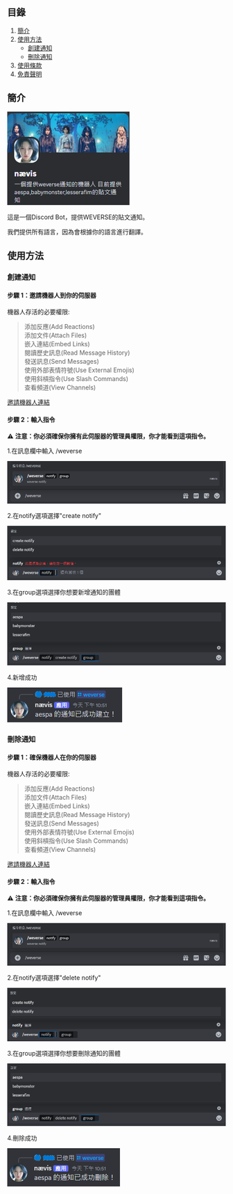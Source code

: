 ## 目錄
1. [簡介](#功能)
2. [使用方法](#使用方法)  
   - [創建通知](https://github.com/craz1gre0/weverse-notify-bot/blob/main/README.md#%E5%89%B5%E5%BB%BA%E9%80%9A%E7%9F%A5)  
   - [刪除通知](https://github.com/craz1gre0/weverse-notify-bot/blob/main/README.md#%E5%88%AA%E9%99%A4%E9%80%9A%E7%9F%A5)
3. [使用條款](#使用條款)
4. [免責聲明](#免責聲明)

## 簡介

![示意圖](images/bot.PNG)

這是一個Discord Bot，提供WEVERSE的貼文通知。

我們提供所有語言，因為會根據你的語言進行翻譯。


## 使用方法
### 創建通知
#### 步驟 1：邀請機器人到你的伺服器

機器人存活的必要權限:<br>
>添加反應(Add Reactions)<br>添加文件(Attach Files)<br>嵌入連結(Embed Links)<br>閱讀歷史訊息(Read Message History)<br>發送訊息(Send Messages)<br>使用外部表情符號(Use External Emojis)<br>使用斜槓指令(Use Slash Commands)<br>查看頻道(View Channels)

[邀請機器人連結](https://discord.com/oauth2/authorize?client_id=1314971413769359370&permissions=2147863616&integration_type=0&scope=bot)

#### 步驟 2：輸入指令

⚠️ **注意：你必須確保你擁有此伺服器的管理員權限，你才能看到這項指令。**

1.在訊息欄中輸入 /weverse

![示意圖](images/weverse.png)

2.在notify選項選擇"create notify"

![示意圖](images/create.png)

3.在group選項選擇你想要新增通知的團體

![示意圖](images/createGroup.png)

4.新增成功

![示意圖](images/createmsg.png)

### 刪除通知
#### 步驟 1：確保機器人在你的伺服器

機器人存活的必要權限:<br>
>添加反應(Add Reactions)<br>添加文件(Attach Files)<br>嵌入連結(Embed Links)<br>閱讀歷史訊息(Read Message History)<br>發送訊息(Send Messages)<br>使用外部表情符號(Use External Emojis)<br>使用斜槓指令(Use Slash Commands)<br>查看頻道(View Channels)

[邀請機器人連結](https://discord.com/oauth2/authorize?client_id=1314971413769359370&permissions=2147863616&integration_type=0&scope=bot)

#### 步驟 2：輸入指令

⚠️ **注意：你必須確保你擁有此伺服器的管理員權限，你才能看到這項指令。**

1.在訊息欄中輸入 /weverse

![示意圖](images/weverse.png)

2.在notify選項選擇"delete notify"

![示意圖](images/del.png)

3.在group選項選擇你想要刪除通知的團體

![示意圖](images/delGroup.png)

4.刪除成功

![示意圖](images/delmsg.png)
